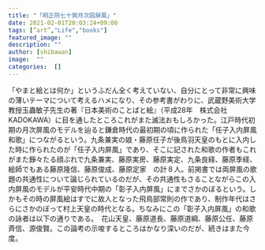 ```yaml
---
title: "「明正院七十賀月次図屏風」"
date: 2021-02-01T20:03:24+09:00
tags: [”art”,"Life","books"]
featured_image: ""
description: ""
author: [shibawan]
image:  ""
categories:  []
---
```

「やまと絵とは何か」というふだん全く考えていない、自分にとって非常に興味の薄いテーマについて考えるハメになり、その参考書がわりに、武蔵野美術大学教授玉蟲敏子先生の著『日本美術のことばと絵』（平成28年　株式会社KADOKAWA）に目を通したところこれがまた滅法おもしろかった。江戸時代初期の月次屏風のモデルを辿ると鎌倉時代の最初期の頃に作られた「任子入内屏風和歌」につながるという。九条兼実の娘・藤原任子が後鳥羽天皇のもとに入内した時に作られたのが「任子入内屏風」であり、そこに記された和歌の作者もこれがまた錚々たる顔ぶれで九条兼実、藤原実房、藤原実定、九条良経、藤原季経、絵師でもある藤原隆信、藤原俊成、藤原定家　の計８人。前掲書では両屏風の歌題の共通性について論じられているのだが、その共通性もさることながらこの入内屏風のモデルが平安時代中期の「彰子入内屏風」にまでさかのぼるという。しかもその時の屏風絵はすでに故人となった飛鳥部常則の作であり、制作年代はさらにさかのぼって村上天皇の時代となる。ちなみにこの「彰子入内屏風」の和歌の詠者は以下の通りである。　花山天皇、藤原道長、藤原道綱、藤原公任、藤原斉信、源俊賢。この論考の示唆するところはかなり深いのだが、続きはまた今度。
